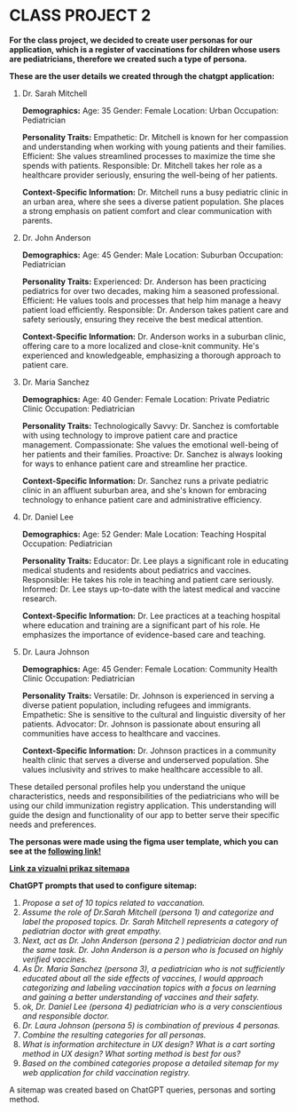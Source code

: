 # CLASS PROJECT 2

**For the class project, we decided to create user personas for our application, 
which is a register of vaccinations for children whose users are pediatricians, 
therefore we created such a type of persona.**

**These are the user details we created through the chatgpt application:**

1. Dr. Sarah Mitchell

   **Demographics:**
        Age: 35
        Gender: Female
        Location: Urban
        Occupation: Pediatrician
   
   **Personality Traits:**
        Empathetic: Dr. Mitchell is known for her compassion and understanding when working with young patients and their families.
        Efficient: She values streamlined processes to maximize the time she spends with patients.
        Responsible: Dr. Mitchell takes her role as a healthcare provider seriously, ensuring the well-being of her patients.
   
    **Context-Specific Information:**
        Dr. Mitchell runs a busy pediatric clinic in an urban area, where she sees a diverse patient population. She places a strong emphasis on patient comfort and clear communication with parents.

2. Dr. John Anderson

    **Demographics:**
        Age: 45
        Gender: Male
        Location: Suburban
        Occupation: Pediatrician
   
    **Personality Traits:**
        Experienced: Dr. Anderson has been practicing pediatrics for over two decades, making him a seasoned professional.
        Efficient: He values tools and processes that help him manage a heavy patient load efficiently.
        Responsible: Dr. Anderson takes patient care and safety seriously, ensuring they receive the best medical attention.
   
    **Context-Specific Information:**
        Dr. Anderson works in a suburban clinic, offering care to a more localized and close-knit community. He's experienced and knowledgeable, emphasizing a thorough approach to patient care.

3. Dr. Maria Sanchez

    **Demographics:**
        Age: 40
        Gender: Female
        Location: Private Pediatric Clinic
        Occupation: Pediatrician
   
    **Personality Traits:**
        Technologically Savvy: Dr. Sanchez is comfortable with using technology to improve patient care and practice management.
        Compassionate: She values the emotional well-being of her patients and their families.
        Proactive: Dr. Sanchez is always looking for ways to enhance patient care and streamline her practice.
   
   **Context-Specific Information:**
        Dr. Sanchez runs a private pediatric clinic in an affluent suburban area, and she's known for embracing technology to enhance patient care and administrative efficiency.

4. Dr. Daniel Lee

    **Demographics:**
        Age: 52
        Gender: Male
        Location: Teaching Hospital
        Occupation: Pediatrician
   
    **Personality Traits:**
        Educator: Dr. Lee plays a significant role in educating medical students and residents about pediatrics and vaccines.
        Responsible: He takes his role in teaching and patient care seriously.
        Informed: Dr. Lee stays up-to-date with the latest medical and vaccine research.
   
    **Context-Specific Information:**
        Dr. Lee practices at a teaching hospital where education and training are a significant part of his role. He emphasizes the importance of evidence-based care and teaching.

5. Dr. Laura Johnson

    **Demographics:**
        Age: 45
        Gender: Female
        Location: Community Health Clinic
        Occupation: Pediatrician
   
    **Personality Traits:**
        Versatile: Dr. Johnson is experienced in serving a diverse patient population, including refugees and immigrants.
        Empathetic: She is sensitive to the cultural and linguistic diversity of her patients.
        Advocator: Dr. Johnson is passionate about ensuring all communities have access to healthcare and vaccines.
   
    **Context-Specific Information:**
        Dr. Johnson practices in a community health clinic that serves a diverse and underserved population. She values inclusivity and strives to make healthcare accessible to all.

These detailed personal profiles help you understand the unique characteristics, needs and responsibilities of the pediatricians who will be using our child immunization registry application. 
This understanding will guide the design and functionality of our app to better serve their specific needs and preferences.

**The personas were made using the figma user template, which you can see at the [following link!](https://www.figma.com/file/Y7uYhA0ewSjk0DOUzPYXU5/User-Persona-Template-(Google-UX-Themed)-(Community)?type=whiteboard&t=YiwEbhYcarIYLVN1-6)**

**[Link za vizualni prikaz sitemapa](https://www.figma.com/file/BMtBDqxCIBP3KlYM0egO0L/Site-map-template-(Community)?type=design&t=0qNRDQ1oK9r50MUU-6)**

**ChatGPT prompts that used to configure sitemap:**
1. _Propose a set of 10 topics related to vaccanation._
2. _Assume the role of Dr.Sarah Mitchell (persona 1) and categorize and label the proposed topics. Dr. Sarah Mitchell represents a category of pediatrian doctor with great empathy._
3. _Next, act as Dr. John Anderson (persona 2 ) pediatrician doctor  and run the same task. Dr. John Anderson is  a person who is focused on highly verified vaccines._
4. _As Dr. Maria Sanchez (persona 3), a pediatrician who is not sufficiently educated about all the side effects of vaccines, I would approach categorizing and labeling vaccination topics with a focus on learning and gaining a better understanding of vaccines and their safety._
5. _ok, Dr. Daniel Lee (persona 4)  pediatrician who is a very conscientious and responsible doctor._
6. _Dr. Laura Johnson (persona 5) is combination of previous 4 personas._
7. _Combine the resulting categories for all personas._
8. _What is information architecture in UX design? What is a cart sorting method in UX design? What sorting method is best for ous?_
9. _Based on the combined categories propose a detailed sitemap for my web application for child vaccination registry._

A sitemap was created based on ChatGPT queries, personas and sorting method.
